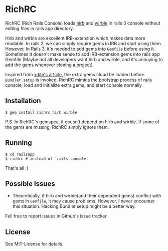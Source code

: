 # RichRC

RichRC (Rich Rails Console) loads [hirb](https://github.com/cldwalker/hirb) and [wirble](http://pablotron.org/software/wirble/) in rails 3 console without editing files in rails app directory. 

Hirb and wirble are excellent IRB-extension which makes data more readable. In rails 2, we can simply require gems in IRB and start using them. However, In Rails 3, it's needed to add gems into `Gemfile` before using it. Sometimes it doesn't make sense to add IRB-extension gems into rails app Gemfile (Maybe not all developers want hirb and wirble, and it's annoying to add the gems whenever cloning a project). 

Inspired from [xdite's article](http://blog.xdite.net/?p=1839), the extra gems cloud be loaded before `Bundler.setup` is invoked. RichRC mimics the bootstrap process of rails console, load and initialize extra gems, and start console normally. 

## Installation

    $ gem install richrc hirb wirble

P.S. In RichRC's gemspec, it doesn't depend on hirb and wirble. If some of the gems are missing, RichRC simply ignore them.

## Running

    $ cd railsapp
    $ richrc # instead of `rails console`

That's all :)

## Possible Issues

* Theoretically, if hirb and wirble(and their dependent gems) conflict with gems in `Gemfile`, it may cause problems. However, I never encounter this situation. Hacking Bundler.setup might be a better way. 

Fell free to report issues in Github's issue tracker. 

## License

See MIT-License for details. 

